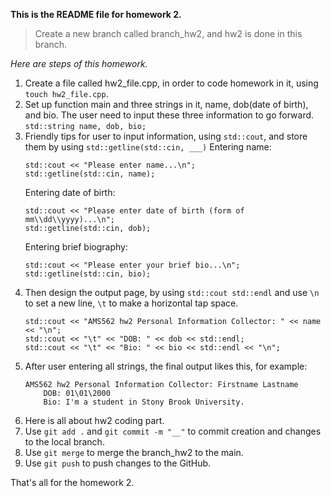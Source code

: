**This is the README file for homework 2.**

> Create a new branch called branch_hw2, and hw2 is done in this branch.

*Here are steps of this homework.*
1. Create a file called hw2_file.cpp, in order to code homework in it, using `touch hw2_file.cpp`.
2. Set up function main and three strings in it, name, dob(date of birth), and bio. The user need to input these three information to go forward.
   `std::string name, dob, bio;`
3. Friendly tips for user to input information, using `std::cout`, and store them by using  `std::getline(std::cin, ___)`
    Entering name:
    ```
    std::cout << "Please enter name...\n";
    std::getline(std::cin, name);
    ```
    Entering date of birth:
    ```
    std::cout << "Please enter date of birth (form of mm\\dd\\yyyy)...\n";
    std::getline(std::cin, dob);
    ```
    Entering brief biography:
    ```
    std::cout << "Please enter your brief bio...\n";
    std::getline(std::cin, bio);
    ```
4. Then design the output page, by using `std::cout std::endl` and use `\n` to set a new line, `\t` to make a horizontal tap space.
    ```
    std::cout << "AMS562 hw2 Personal Information Collector: " << name << "\n";
    std::cout << "\t" << "DOB: " << dob << std::endl;
    std::cout << "\t" << "Bio: " << bio << std::endl << "\n";
    ```
5. After user entering all strings, the final output likes this, for example:
    ```
    AMS562 hw2 Personal Information Collector: Firstname Lastname
        DOB: 01\01\2000
        Bio: I'm a student in Stony Brook University.
    ```
6. Here is all about hw2 coding part.
7. Use `git add .` and `git commit -m "__"` to commit creation and changes to the local branch.
8. Use `git merge` to merge the branch_hw2 to the main.
9.  Use `git push` to push changes to the GitHub.

That's all for the homework 2.
